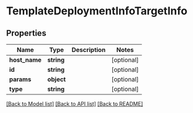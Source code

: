 # TemplateDeploymentInfoTargetInfo

## Properties
Name | Type | Description | Notes
------------ | ------------- | ------------- | -------------
**host_name** | **string** |  | [optional] 
**id** | **string** |  | [optional] 
**params** | **object** |  | [optional] 
**type** | **string** |  | [optional] 

[[Back to Model list]](../README.md#documentation-for-models) [[Back to API list]](../README.md#documentation-for-api-endpoints) [[Back to README]](../README.md)


